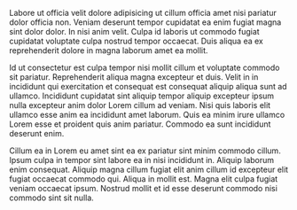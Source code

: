 Labore ut officia velit dolore adipisicing ut cillum officia amet nisi pariatur dolor officia non. Veniam deserunt tempor cupidatat ea enim fugiat magna sint dolor dolor. In nisi anim velit. Culpa id laboris ut commodo fugiat cupidatat voluptate culpa nostrud tempor occaecat. Duis aliqua ea ex reprehenderit dolore in magna laborum amet ea mollit.

Id ut consectetur est culpa tempor nisi mollit cillum et voluptate commodo sit pariatur. Reprehenderit aliqua magna excepteur et duis. Velit in in incididunt qui exercitation et consequat est consequat aliquip aliqua sunt ad ullamco. Incididunt cupidatat sint aliquip tempor aliquip excepteur ipsum nulla excepteur anim dolor Lorem cillum ad veniam. Nisi quis laboris elit ullamco esse anim ea incididunt amet laborum. Quis ea minim irure ullamco Lorem esse et proident quis anim pariatur. Commodo ea sunt incididunt deserunt enim.

Cillum ea in Lorem eu amet sint ea ex pariatur sint minim commodo cillum. Ipsum culpa in tempor sint labore ea in nisi incididunt in. Aliquip laborum enim consequat. Aliquip magna cillum fugiat elit anim cillum id excepteur elit fugiat occaecat commodo qui. Aliqua in mollit est. Magna elit culpa fugiat veniam occaecat ipsum. Nostrud mollit et id esse deserunt commodo nisi commodo sint sit nulla.
